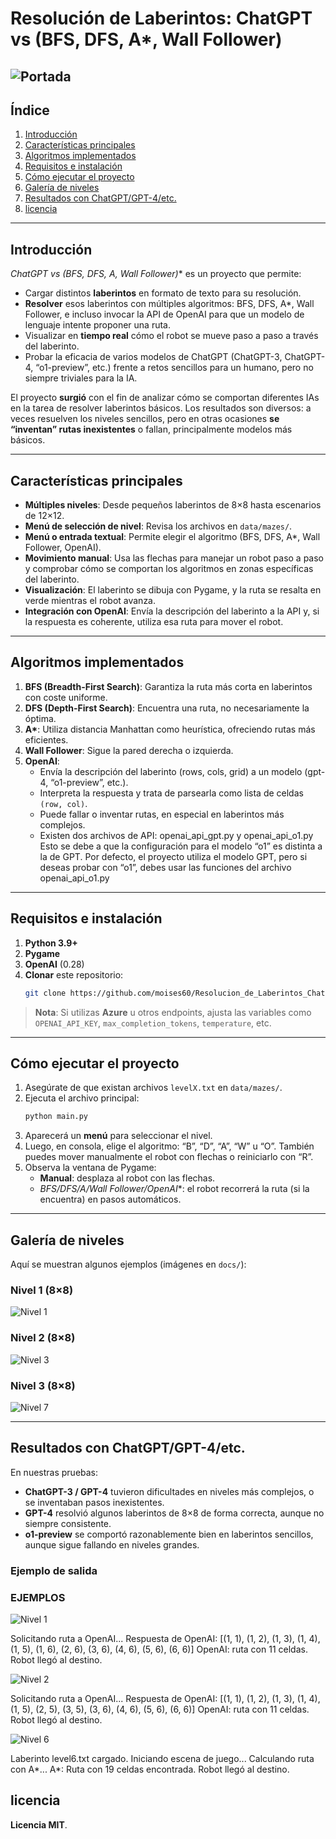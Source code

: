 # Resolución de Laberintos: ChatGPT vs (BFS, DFS, A*, Wall Follower)
![Portada ](docs/robot.png)
---

## Índice
1. [Introducción](#introducción)  
2. [Características principales](#características-principales)  
3. [Algoritmos implementados](#algoritmos-implementados)  
4. [Requisitos e instalación](#requisitos-e-instalación)  
5. [Cómo ejecutar el proyecto](#cómo-ejecutar-el-proyecto)  
6. [Galería de niveles](#galería-de-niveles)  
7. [Resultados con ChatGPT/GPT-4/etc.](#resultados-con-chatgptgpt-4etc)    
8. [licencia](#créditos-y-licencia)

---

## Introducción

**ChatGPT vs (BFS, DFS, A*, Wall Follower)** es un proyecto que permite:

- Cargar distintos **laberintos** en formato de texto para su resolución.
- **Resolver** esos laberintos con múltiples algoritmos: BFS, DFS, A*, Wall Follower, e incluso invocar la API de OpenAI para que un modelo de lenguaje intente proponer una ruta.
- Visualizar en **tiempo real** cómo el robot se mueve paso a paso a través del laberinto.
- Probar la eficacia de varios modelos de ChatGPT (ChatGPT-3, ChatGPT-4, “o1-preview”, etc.) frente a retos sencillos para un humano, pero no siempre triviales para la IA.

El proyecto **surgió** con el fin de analizar cómo se comportan diferentes IAs en la tarea de resolver laberintos básicos. Los resultados son diversos: a veces resuelven los niveles sencillos, pero en otras ocasiones **se “inventan” rutas inexistentes** o fallan, principalmente modelos más básicos.

---

## Características principales

- **Múltiples niveles**: Desde pequeños laberintos de 8×8 hasta escenarios de 12×12.  
- **Menú de selección de nivel**: Revisa los archivos en `data/mazes/`.  
- **Menú o entrada textual**: Permite elegir el algoritmo (BFS, DFS, A*, Wall Follower, OpenAI).  
- **Movimiento manual**: Usa las flechas para manejar un robot paso a paso y comprobar cómo se comportan los algoritmos en zonas específicas del laberinto.  
- **Visualización**: El laberinto se dibuja con Pygame, y la ruta se resalta en verde mientras el robot avanza.  
- **Integración con OpenAI**: Envía la descripción del laberinto a la API y, si la respuesta es coherente, utiliza esa ruta para mover el robot.

---

## Algoritmos implementados

1. **BFS (Breadth-First Search)**: Garantiza la ruta más corta en laberintos con coste uniforme.  
2. **DFS (Depth-First Search)**: Encuentra una ruta, no necesariamente la óptima.  
3. **A\***: Utiliza distancia Manhattan como heurística, ofreciendo rutas más eficientes.  
4. **Wall Follower**: Sigue la pared derecha o izquierda.  
5. **OpenAI**:  
   - Envía la descripción del laberinto (rows, cols, grid) a un modelo (gpt-4, “o1-preview”, etc.).  
   - Interpreta la respuesta y trata de parsearla como lista de celdas `(row, col)`.  
   - Puede fallar o inventar rutas, en especial en laberintos más complejos.
   - Existen dos archivos de API: openai_api_gpt.py y openai_api_o1.py Esto se debe a que la configuración para el modelo “o1” es distinta a la de GPT. Por defecto, el proyecto utiliza el modelo GPT, pero si deseas probar con “o1”, debes usar las funciones del archivo openai_api_o1.py 

---

## Requisitos e instalación

1. **Python 3.9+**  
2. **Pygame**  
3. **OpenAI** (0.28)  
4. **Clonar** este repositorio:
   ```bash
   git clone https://github.com/moises60/Resolucion_de_Laberintos_ChatGPT_vs_BFS_DFS_A-_WallFollower.git
   ```
> **Nota**: Si utilizas **Azure** u otros endpoints, ajusta las variables como `OPENAI_API_KEY`, `max_completion_tokens`, `temperature`, etc.

---

## Cómo ejecutar el proyecto

1. Asegúrate de que existan archivos `levelX.txt` en `data/mazes/`.  
2. Ejecuta el archivo principal:
   ```bash
   python main.py
   ```
3. Aparecerá un **menú** para seleccionar el nivel.  
4. Luego, en consola, elige el algoritmo: “B”, “D”, “A”, “W” u “O”. También puedes mover manualmente el robot con flechas o reiniciarlo con “R”.  
5. Observa la ventana de Pygame:
   - **Manual**: desplaza al robot con las flechas.  
   - **BFS/DFS/A*/Wall Follower/OpenAI**: el robot recorrerá la ruta (si la encuentra) en pasos automáticos.

---

## Galería de niveles

Aquí se muestran algunos ejemplos (imágenes en `docs/`):

### Nivel 1 (8×8)
![Nivel 1 ](docs/level1.png)


### Nivel 2 (8×8)
![Nivel 3 ](docs/level3.png)


### Nivel 3 (8×8)
![Nivel 7 ](docs/level7.png)

---

## Resultados con ChatGPT/GPT-4/etc.

En nuestras pruebas:

- **ChatGPT-3 / GPT-4** tuvieron dificultades en niveles más complejos, o se inventaban pasos inexistentes.  
- **GPT-4** resolvió algunos laberintos de 8×8 de forma correcta, aunque no siempre consistente.  
- **o1-preview** se comportó razonablemente bien en laberintos sencillos, aunque sigue fallando en niveles grandes.

### Ejemplo de salida

### EJEMPLOS
![Nivel 1 ](docs/level1_gpt4o.png)

Solicitando ruta a OpenAI...
Respuesta de OpenAI: [(1, 1), (1, 2), (1, 3), (1, 4), (1, 5), (1, 6), (2, 6), (3, 6), (4, 6), (5, 6), (6, 6)]
OpenAI: ruta con 11 celdas.
Robot llegó al destino.

![Nivel 2](docs/level2_o1_preview.png)

Solicitando ruta a OpenAI...
Respuesta de OpenAI: [(1, 1), (1, 2), (1, 3), (1, 4), (1, 5), (2, 5), (3, 5), (3, 6), (4, 6), (5, 6), (6, 6)]
OpenAI: ruta con 11 celdas.
Robot llegó al destino.

![Nivel 6](docs/level6_A.png)

Laberinto level6.txt cargado. Iniciando escena de juego...
Calculando ruta con A*...
A*: Ruta con 19 celdas encontrada.
Robot llegó al destino.

## licencia

**Licencia MIT**.  
